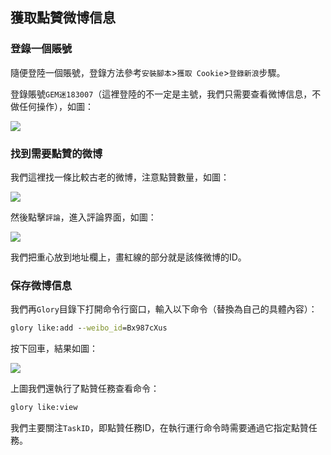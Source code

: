 ## 獲取點贊微博信息

### 登錄一個賬號

隨便登陸一個賬號，登錄方法參考`安裝腳本`>`獲取 Cookie`>`登錄新浪`步驟。

登錄賬號`GEM迷183007`（這裡登陸的不一定是主號，我們只需要查看微博信息，不做任何操作），如圖：

![](https://p.pstatp.com/origin/1388700000f244e523e9a)

### 找到需要點贊的微博

我們這裡找一條比較古老的微博，注意點贊數量，如圖：

![](https://p.pstatp.com/origin/ff53000175b3378144a0)

然後點擊`評論`，進入評論界面，如圖：

![](https://p.pstatp.com/origin/ffd9000278c29dabfda7)

我們把重心放到地址欄上，畫紅線的部分就是該條微博的ID。

### 保存微博信息

我們再`Glory`目錄下打開命令行窗口，輸入以下命令（替換為自己的具體內容）：

```cmd
glory like:add --weibo_id=Bx987cXus
```

按下回車，結果如圖：

![](https://p.pstatp.com/origin/137880000bd248ef95e25)

上圖我們還執行了點贊任務查看命令：

```cmd
glory like:view
```

我們主要關注`TaskID`，即點贊任務ID，在執行運行命令時需要通過它指定點贊任務。









